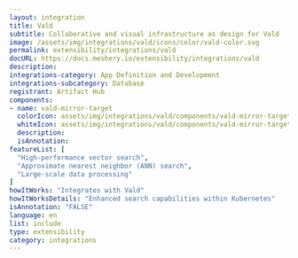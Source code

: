 ```yaml
---
layout: integration
title: Vald
subtitle: Collaborative and visual infrastructure as design for Vald
image: /assets/img/integrations/vald/icons/color/vald-color.svg
permalink: extensibility/integrations/vald
docURL: https://docs.meshery.io/extensibility/integrations/vald
description: 
integrations-category: App Definition and Development
integrations-subcategory: Database
registrant: Artifact Hub
components: 
- name: vald-mirror-target
  colorIcon: assets/img/integrations/vald/components/vald-mirror-target/icons/color/vald-mirror-target-color.svg
  whiteIcon: assets/img/integrations/vald/components/vald-mirror-target/icons/white/vald-mirror-target-white.svg
  description: 
  isAnnotation: 
featureList: [
  "High-performance vector search",
  "Approximate nearest neighbor (ANN) search",
  "Large-scale data processing"
]
howItWorks: "Integrates with Vald"
howItWorksDetails: "Enhanced search capabilities within Kubernetes"
isAnnotation: "FALSE"
language: en
list: include
type: extensibility
category: integrations
---
```

